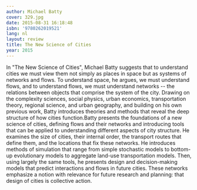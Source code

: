 ```yaml
---
author: Michael Batty
cover: 329.jpg
date: 2015-08-31 16:18:48
isbn: '9780262019521'
lang: nl
layout: review
title: The New Science of Cities
year: 2015
---
```

In "The New Science of Cities", Michael Batty suggests that to understand cities we must view them not simply as places in space but as systems of networks and flows. To understand space, he argues, we must understand flows, and to understand flows, we must understand networks -- the relations between objects that comprise the system of the city. Drawing on the complexity sciences, social physics, urban economics, transportation theory, regional science, and urban geography, and building on his own previous work, Batty introduces theories and methods that reveal the deep structure of how cities function.Batty presents the foundations of a new science of cities, defining flows and their networks and introducing tools that can be applied to understanding different aspects of city structure. He examines the size of cities, their internal order, the transport routes that define them, and the locations that fix these networks. He introduces methods of simulation that range from simple stochastic models to bottom-up evolutionary models to aggregate land-use transportation models. Then, using largely the same tools, he presents design and decision-making models that predict interactions and flows in future cities. These networks emphasize a notion with relevance for future research and planning: that design of cities is collective action.
